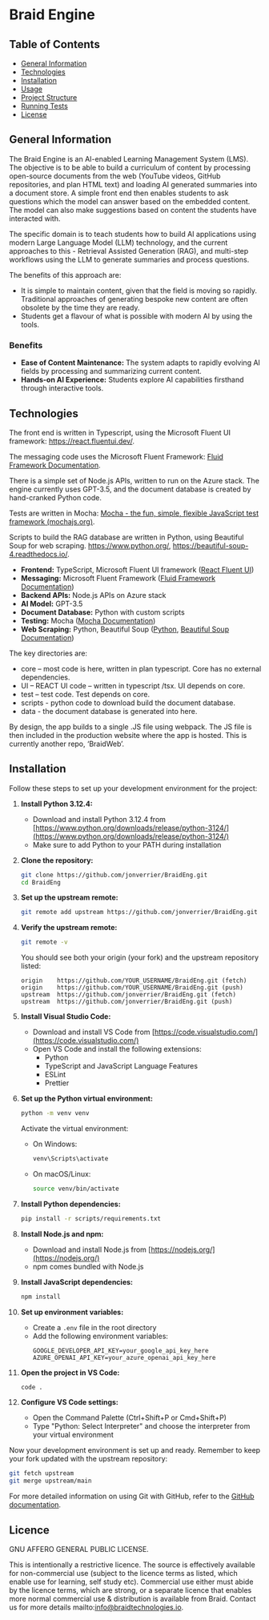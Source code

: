 # Braid Engine

## Table of Contents

- [General Information](#general-information)
- [Technologies](#technologies)
- [Installation](#installation)
- [Usage](#usage)
- [Project Structure](#project-structure)
- [Running Tests](#running-tests)
- [License](#license)

## General Information

The Braid Engine is an AI-enabled Learning Management System (LMS). The objective is to be able to build a curriculum of content by processing open-source documents from the web (YouTube videos, GitHub repositories, and plan HTML text) and loading AI generated summaries into a document store. A simple front end then enables students to ask questions which the model can answer based on the embedded content. The model can also make suggestions based on content the students have interacted with.

The specific domain is to teach students how to build AI applications using modern Large Language Model (LLM) technology, and the current approaches to this - Retrieval Assisted Generation (RAG), and multi-step workflows using the LLM to generate summaries and process questions.

The benefits of this approach are:

- It is simple to maintain content, given that the field is moving so rapidly. Traditional approaches of generating bespoke new content are often obsolete by the time they are ready.
- Students get a flavour of what is possible with modern AI by using the tools.

### Benefits

- **Ease of Content Maintenance:** The system adapts to rapidly evolving AI fields by processing and summarizing current content.
- **Hands-on AI Experience:** Students explore AI capabilities firsthand through interactive tools.

## Technologies

The front end is written in Typescript, using the Microsoft Fluent UI framework: https://react.fluentui.dev/.

The messaging code uses the Microsoft Fluent Framework: [Fluid Framework Documentation](https://fluidframework.com/docs/).

There is a simple set of Node.js APIs, written to run on the Azure stack. The engine currently uses GPT-3.5, and the document database is created by hand-cranked Python code.

Tests are written in Mocha: [Mocha - the fun, simple, flexible JavaScript test framework (mochajs.org)](https://mochajs.org/).

Scripts to build the RAG database are written in Python, using Beautiful Soup for web scraping. https://www.python.org/, https://beautiful-soup-4.readthedocs.io/.

- **Frontend:** TypeScript, Microsoft Fluent UI framework ([React Fluent UI](https://react.fluentui.dev/))
- **Messaging:** Microsoft Fluent Framework ([Fluid Framework Documentation](https://fluidframework.com/docs/))
- **Backend APIs:** Node.js APIs on Azure stack
- **AI Model:** GPT-3.5
- **Document Database:** Python with custom scripts
- **Testing:** Mocha ([Mocha Documentation](https://mochajs.org/))
- **Web Scraping:** Python, Beautiful Soup ([Python](https://www.python.org/), [Beautiful Soup Documentation](https://beautiful-soup-4.readthedocs.io/))

The key directories are:

- core – most code is here, written in plan typescript. Core has no external dependencies.
- UI – REACT UI code – written in typescript /tsx. UI depends on core.
- test – test code. Test depends on core.
- scripts - python code to download build the document database.
- data - the document database is generated into here.

By design, the app builds to a single .JS file using webpack. The JS file is then included in the production website where the app is hosted. This is currently another repo, ‘BraidWeb’.

## Installation

Follow these steps to set up your development environment for the project:

1. **Install Python 3.12.4:**

   - Download and install Python 3.12.4 from [https://www.python.org/downloads/release/python-3124/](https://www.python.org/downloads/release/python-3124/)
   - Make sure to add Python to your PATH during installation

2. **Clone the repository:**

   ```bash
   git clone https://github.com/jonverrier/BraidEng.git
   cd BraidEng
   ```

3. **Set up the upstream remote:**

   ```bash
   git remote add upstream https://github.com/jonverrier/BraidEng.git
   ```

4. **Verify the upstream remote:**

   ```bash
   git remote -v
   ```

   You should see both your origin (your fork) and the upstream repository listed:

   ```
   origin    https://github.com/YOUR_USERNAME/BraidEng.git (fetch)
   origin    https://github.com/YOUR_USERNAME/BraidEng.git (push)
   upstream  https://github.com/jonverrier/BraidEng.git (fetch)
   upstream  https://github.com/jonverrier/BraidEng.git (push)
   ```

5. **Install Visual Studio Code:**

   - Download and install VS Code from [https://code.visualstudio.com/](https://code.visualstudio.com/)
   - Open VS Code and install the following extensions:
     - Python
     - TypeScript and JavaScript Language Features
     - ESLint
     - Prettier

6. **Set up the Python virtual environment:**

   ```bash
   python -m venv venv
   ```

   Activate the virtual environment:

   - On Windows:
     ```bash
     venv\Scripts\activate
     ```
   - On macOS/Linux:
     ```bash
     source venv/bin/activate
     ```

7. **Install Python dependencies:**

   ```bash
   pip install -r scripts/requirements.txt
   ```

8. **Install Node.js and npm:**

   - Download and install Node.js from [https://nodejs.org/](https://nodejs.org/)
   - npm comes bundled with Node.js

9. **Install JavaScript dependencies:**

   ```bash
   npm install
   ```

10. **Set up environment variables:**

    - Create a `.env` file in the root directory
    - Add the following environment variables:
      ```
      GOOGLE_DEVELOPER_API_KEY=your_google_api_key_here
      AZURE_OPENAI_API_KEY=your_azure_openai_api_key_here
      ```

11. **Open the project in VS Code:**

    ```bash
    code .
    ```

12. **Configure VS Code settings:**
    - Open the Command Palette (Ctrl+Shift+P or Cmd+Shift+P)
    - Type "Python: Select Interpreter" and choose the interpreter from your virtual environment

Now your development environment is set up and ready. Remember to keep your fork updated with the upstream repository:

```bash
git fetch upstream
git merge upstream/main
```

For more detailed information on using Git with GitHub, refer to the [GitHub documentation](https://docs.github.com/en/get-started/quickstart/set-up-git).

## Licence

GNU AFFERO GENERAL PUBLIC LICENSE.

This is intentionally a restrictive licence. The source is effectively available for non-commercial use (subject to the licence terms as listed, which enable use for learning, self study etc). Commercial use either must abide by the licence terms, which are strong, or a separate licence that enables more normal commercial use & distribution is available from Braid. Contact us for more details mailto:info@braidtechnologies.io.
